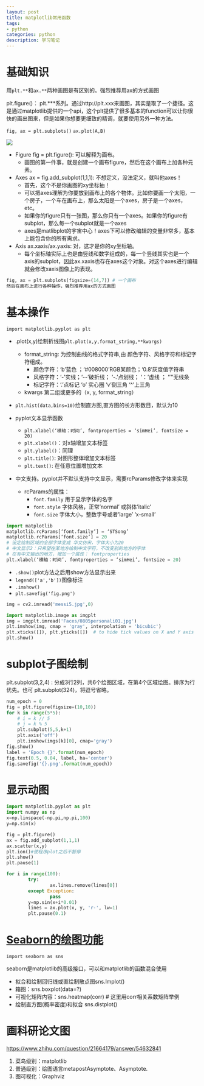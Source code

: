 ```yaml
---
layout: post
title: matplotlib常用函数
tags:
- python
categories: python
description: 学习笔记
---
```


# 基础知识

用`plt.**`和`ax.**`两种画图是有区别的。强烈推荐用ax的方式画图

plt.figure()： plt.***系列。通过http://plt.xxx来画图，其实是取了一个捷径。这是通过matplotlib提供的一个api，这个plt提供了很多基本的function可以让你很快的画出图来，但是如果你想要更细致的精调，就要使用另外一种方法。

`fig, ax = plt.subplots()`
`ax.plot(A,B)`

![](https://matplotlib.org/1.5.1/_images/fig_map.png)

* Figure fig = plt.figure(): 可以解释为画布。
    * 画图的第一件事，就是创建一个画布figure，然后在这个画布上加各种元素。
* Axes ax = fig.add_subplot(1,1,1): 不想定义，没法定义，就叫他axes！
    * 首先，这个不是你画图的xy坐标抽！
    * 可以把axes理解为你要放到画布上的各个物体。比如你要画一个太阳，一个房子，一个车在画布上，那么太阳是一个axes，房子是一个axes，etc。
    * 如果你的figure只有一张图，那么你只有一个axes。如果你的figure有subplot，那么每一个subplot就是一个axes
    * axes是matlibplot的宇宙中心！axes下可以修改编辑的变量非常多，基本上能包含你的所有需求。
* Axis ax.xaxis/ax.yaxis: 对，这才是你的xy坐标轴。
    * 每个坐标轴实际上也是由竖线和数字组成的，每一个竖线其实也是一个axis的subplot，因此ax.xaxis也存在axes这个对象。对这个axes进行编辑就会修改xaxis图像上的表现。

```python
fig, ax = plt.subplots(figsize=(14,7)) # 一个画布
然后在画布上进行各种操作，强烈推荐用ax的方式画图
```

# 基本操作

`import matplotlib.pyplot as plt`

* .plot(x,y)绘制折线图`plt.plot(x,y,format_string,**kwargs)`
    * format_string: 为控制曲线的格式字符串,由 颜色字符、风格字符和标记字符组成。
        * 颜色字符：‘b’蓝色  ；‘#008000’RGB某颜色；‘0.8’灰度值字符串
        * 风格字符：‘-’实线；‘--’破折线； ‘-.’点划线； ‘：’虚线 ； ‘’‘’无线条
        * 标记字符：‘.’点标记  ‘o’ 实心圈 ‘v’倒三角  ‘^’上三角
    * kwargs 第二组或更多的（x, y, format_string）

* `plt.hist(data,bins=10)`绘制直方图,直方图的长方形数目，默认为10
* pyplot文本显示函数
    * `plt.xlabel(‘横轴：时间’, fontproperties = ‘simHei’, fontsize = 20)`
    * `plt.xlabel()`：对x轴增加文本标签
    * `plt.ylabel()`：同理
    * `plt.title()`: 对图形整体增加文本标签
    * `plt.text()`: 在任意位置增加文本
* 中文支持。pyplot并不默认支持中文显示，需要rcParams修改字体来实现
    * rcParams的属性：
        * `font.family` 用于显示字体的名字
        * `font.style` 字体风格，正常’normal’ 或斜体’italic’
        * `font.size` 字体大小，整数字号或者’large’   ‘x-small’

```python
import matplotlib
matplotlib.rcParams[‘font.family’] = ‘STSong’
matplotlib.rcParams[‘font.size’] = 20
# 设定绘制区域的全部字体变成 华文仿宋，字体大小为20
# 中文显示2：只希望在某地方绘制中文字符，不改变别的地方的字体
# 在有中文输出的地方，增加一个属性： fontproperties
plt.xlabel(‘横轴：时间’, fontproperties = ‘simHei’, fontsize = 20)
```

* `.show()`plot方法之后用show方法显示出来
* `legend(['a','b'])`图像标注
* `.imshow()`
* `plt.savefig('fig.png')`

```python
img = cv2.imread('messi5.jpg',0)

import matplotlib.image as imgplt
img = imgplt.imread('Faces/0805personali01.jpg')
plt.imshow(img, cmap = 'gray', interpolation = 'bicubic')
plt.xticks([]), plt.yticks([])  # to hide tick values on X and Y axis
plt.show()
```

# subplot子图绘制

plt.subplot(3,2,4) :  分成3行2列，共6个绘图区域，在第4个区域绘图。排序为行优先。也可 plt.subplot(324)，将逗号省略。

```python
num_epoch = 0
fig = plt.figure(figsize=(10,10))
for k in range(5*5):
    # i = k // 5
    # j = k % 5
    plt.subplot(5,5,k+1)
    plt.axis('off')
    plt.imshow(imgs[k][0], cmap='gray')
fig.show()
label = 'Epoch {}'.format(num_epoch)
fig.text(0.5, 0.04, label, ha='center')
fig.savefig('{}.png'.format(num_epoch))
```

# 显示动图

```python
import matplotlib.pyplot as plt
import numpy as np
x=np.linspace(-np.pi,np.pi,100)
y=np.sin(x)

fig = plt.figure()
ax = fig.add_subplot(1,1,1)
ax.scatter(x,y)
plt.ion()#使程序plot之后不暂停
plt.show()
plt.pause(1)

for i in range(100):
        try:
                ax.lines.remove(lines[0])
        except Exception:
                pass
        y=np.sin(x+i*0.01)
        lines = ax.plot(x, y, 'r-', lw=1)
        plt.pause(0.1)
```

# [Seaborn的绘图功能](https://blog.csdn.net/kineslave/article/details/82344109)

`import seaborn as sns`

seaborn是matplotlib的高级接口，可以和matplotlib的函数混合使用

* 拟合和绘制回归线或直绘制散点图sns.lmplot()
* 箱图：sns.boxplot(data=?)
* 可视化矩阵内容：sns.heatmap(corr) # 这里用corr相关系数矩阵举例
* 绘制直方图(概率密度)和拟合 sns.distplot()

# 画科研论文图

https://www.zhihu.com/question/21664179/answer/54632841

1. 菜鸟级别：matplotlib
2. 普通级别：绘图语言metapostAsymptote、Asymptote.
3. 图可视化：Graphviz